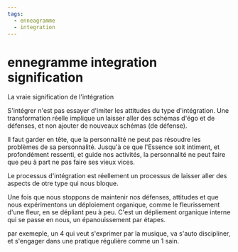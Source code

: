 ```yaml
---
tags:
  - enneagramme
  - integration
---
```

# ennegramme integration signification

La vraie signification de l'intégration

S'intégrer n'est pas essayer d'imiter les attitudes du type d'intégration.
Une transformation réelle implique un laisser aller des schémas d'égo et de défenses, et non ajouter de nouveaux schémas (de défense).

Il faut garder en tête, que la personnalité ne peut pas résoudre les problèmes de sa personnalité. Jusqu'à ce que l'Essence soit intiment, et profondément ressenti, et guide nos activités, la personnalité ne peut faire que peu à part ne pas faire ses vieux vices.

Le processus d'intégration est réellement un processus de laisser aller des aspects de otre type qui nous bloque.

Une fois que nous stoppons de maintenir nos défenses, attitudes et que nous expérimentons un déploiement organique, comme le fleurissement d'une fleur, en se dépliant peu à peu.
C'est un dépliement organique interne qui se passe en nous, un épanouissement par étapes.

par exemeple, un 4 qui veut s'exprimer par la musique, va s'auto discipliner, et s'engager dans une pratique régulière comme un 1 sain.

